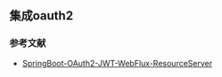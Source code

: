 ## 集成oauth2

### 参考文献

* [SpringBoot-OAuth2-JWT-WebFlux-ResourceServer](https://blog.hanqunfeng.com/2020/12/02/springboot-oauth2-jwt-webflux-resourceserver/)